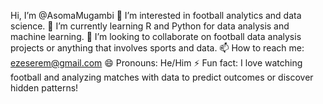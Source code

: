 Hi, I’m @AsomaMugambi
👀 I’m interested in football analytics and data science.
🌱 I’m currently learning R and Python for data analysis and machine learning.
💞️ I’m looking to collaborate on football data analysis projects or anything that involves sports and data.
📫 How to reach me: ezeserem@gmail.com
😄 Pronouns: He/Him
⚡ Fun fact: I love watching football and analyzing matches with data to predict outcomes or discover hidden patterns!
<!---
AsomaMugambi/AsomaMugambi is a ✨ special ✨ repository because its `README.md` (this file) appears on your GitHub profile.
You can click the Preview link to take a look at your changes.
--->
